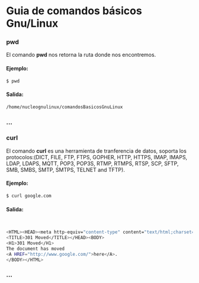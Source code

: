 # Guia de comandos básicos Gnu/Linux 


### pwd
El comando **pwd** nos retorna la ruta donde nos encontremos.
#### Ejemplo:
```bash
$ pwd
```
#### Salida:
```bash
/home/nucleognulinux/comandosBasicosGnuLinux
```

### ...

### curl
El comando **curl** es una herramienta de tranferencia de datos, soporta los protocolos:(DICT, FILE, FTP, FTPS, GOPHER, HTTP, HTTPS, IMAP, IMAPS, LDAP, LDAPS, MQTT, POP3, POP3S, RTMP, RTMPS, RTSP, SCP, SFTP, SMB, SMBS, SMTP, SMTPS, TELNET and TFTP). 

#### Ejemplo:
```bash
$ curl google.com
```
#### Salida:
```bash


<HTML><HEAD><meta http-equiv="content-type" content="text/html;charset=utf-8">
<TITLE>301 Moved</TITLE></HEAD><BODY>
<H1>301 Moved</H1>
The document has moved
<A HREF="http://www.google.com/">here</A>.
</BODY></HTML>

```

### ...
